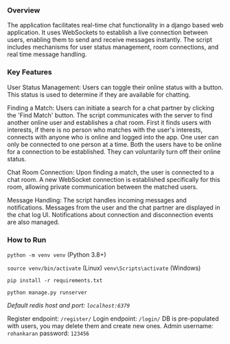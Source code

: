 ### Overview

The application facilitates real-time chat functionality in a django based web application. It uses WebSockets to
establish a live connection between users, enabling them to send and receive messages instantly. The script includes
mechanisms for user status management, room connections, and real time message handling.

### Key Features

User Status Management: Users can toggle their online status with a button. This status is used to determine if they are
available for chatting.

Finding a Match: Users can initiate a search for a chat partner by clicking the 'Find Match' button. The script
communicates with the server to find another online user and establishes a chat room. First it finds users with
interests, if there is no person who matches with the user's interests, connects with anyone who is online and logged
into the app.
One user can only be connected to one person at a time. Both the users have to be online for a connection to be
established. They can voluntarily turn off their online status.

Chat Room Connection: Upon finding a match, the user is connected to a chat room. A new WebSocket connection is
established specifically for this room, allowing private communication between the matched users.

Message Handling: The script handles incoming messages and notifications. Messages from the user and the chat partner
are displayed in the chat log UI. Notifications about connection and disconnection events are also managed.

### How to Run
```python -m venv venv``` (Python 3.8+)

`source venv/bin/activate` (Linux) `venv\Scripts\activate` (Windows)

`pip install -r requirements.txt`

`python manage.py runserver`

 *Default redis host and port: `localhost:6379`*

Register endpoint: `/register/`
Login endpoint: `/login/`
DB is pre-populated with users, you may delete them and create new ones.
Admin username: `rohankaran` password: `123456`

